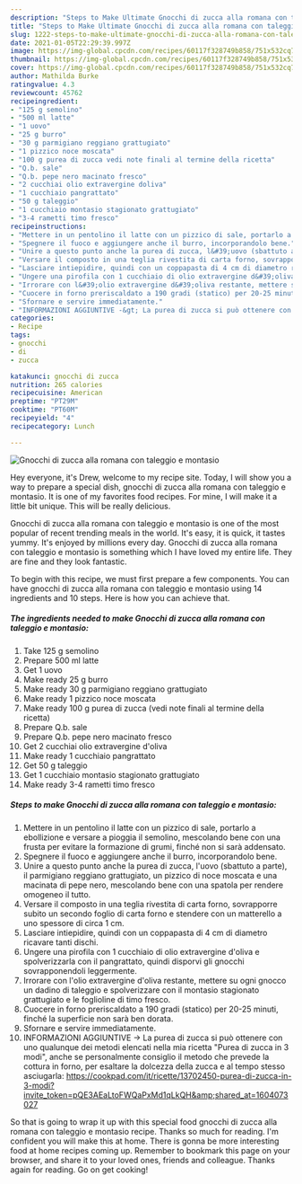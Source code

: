 ```yaml
---
description: "Steps to Make Ultimate Gnocchi di zucca alla romana con taleggio e montasio"
title: "Steps to Make Ultimate Gnocchi di zucca alla romana con taleggio e montasio"
slug: 1222-steps-to-make-ultimate-gnocchi-di-zucca-alla-romana-con-taleggio-e-montasio
date: 2021-01-05T22:29:39.997Z
image: https://img-global.cpcdn.com/recipes/60117f328749b858/751x532cq70/gnocchi-di-zucca-alla-romana-con-taleggio-e-montasio-recipe-main-photo.jpg
thumbnail: https://img-global.cpcdn.com/recipes/60117f328749b858/751x532cq70/gnocchi-di-zucca-alla-romana-con-taleggio-e-montasio-recipe-main-photo.jpg
cover: https://img-global.cpcdn.com/recipes/60117f328749b858/751x532cq70/gnocchi-di-zucca-alla-romana-con-taleggio-e-montasio-recipe-main-photo.jpg
author: Mathilda Burke
ratingvalue: 4.3
reviewcount: 45762
recipeingredient:
- "125 g semolino"
- "500 ml latte"
- "1 uovo"
- "25 g burro"
- "30 g parmigiano reggiano grattugiato"
- "1 pizzico noce moscata"
- "100 g purea di zucca vedi note finali al termine della ricetta"
- "Q.b. sale"
- "Q.b. pepe nero macinato fresco"
- "2 cucchiai olio extravergine doliva"
- "1 cucchiaio pangrattato"
- "50 g taleggio"
- "1 cucchiaio montasio stagionato grattugiato"
- "3-4 rametti timo fresco"
recipeinstructions:
- "Mettere in un pentolino il latte con un pizzico di sale, portarlo a ebollizione e versare a pioggia il semolino, mescolando bene con una frusta per evitare la formazione di grumi, finché non si sarà addensato."
- "Spegnere il fuoco e aggiungere anche il burro, incorporandolo bene."
- "Unire a questo punto anche la purea di zucca, l&#39;uovo (sbattuto a parte), il parmigiano reggiano grattugiato, un pizzico di noce moscata e una macinata di pepe nero, mescolando bene con una spatola per rendere omogeneo il tutto."
- "Versare il composto in una teglia rivestita di carta forno, sovrapporre subito un secondo foglio di carta forno e stendere con un matterello a uno spessore di circa 1 cm."
- "Lasciare intiepidire, quindi con un coppapasta di 4 cm di diametro ricavare tanti dischi."
- "Ungere una pirofila con 1 cucchiaio di olio extravergine d&#39;oliva e spolverizzarla con il pangrattato, quindi disporvi gli gnocchi sovrapponendoli leggermente."
- "Irrorare con l&#39;olio extravergine d&#39;oliva restante, mettere su ogni gnocco un dadino di taleggio e spolverizzare con il montasio stagionato grattugiato e le foglioline di timo fresco."
- "Cuocere in forno preriscaldato a 190 gradi (statico) per 20-25 minuti, finché la superficie non sarà ben dorata."
- "Sfornare e servire immediatamente."
- "INFORMAZIONI AGGIUNTIVE -&gt; La purea di zucca si può ottenere con uno qualunque dei metodi elencati nella mia ricetta &#34;Purea di zucca in 3 modi&#34;, anche se personalmente consiglio il metodo che prevede la cottura in forno, per esaltare la dolcezza della zucca e al tempo stesso asciugarla: https://cookpad.com/it/ricette/13702450-purea-di-zucca-in-3-modi?invite_token=pQE3AEaLtoFWQaPxMd1qLkQH&amp;shared_at=1604073027"
categories:
- Recipe
tags:
- gnocchi
- di
- zucca

katakunci: gnocchi di zucca 
nutrition: 265 calories
recipecuisine: American
preptime: "PT29M"
cooktime: "PT60M"
recipeyield: "4"
recipecategory: Lunch

---
```



![Gnocchi di zucca alla romana con taleggio e montasio](https://img-global.cpcdn.com/recipes/60117f328749b858/751x532cq70/gnocchi-di-zucca-alla-romana-con-taleggio-e-montasio-recipe-main-photo.jpg)

Hey everyone, it's Drew, welcome to my recipe site. Today, I will show you a way to prepare a special dish, gnocchi di zucca alla romana con taleggio e montasio. It is one of my favorites food recipes. For mine, I will make it a little bit unique. This will be really delicious.

Gnocchi di zucca alla romana con taleggio e montasio is one of the most popular of recent trending meals in the world. It's easy, it is quick, it tastes yummy. It's enjoyed by millions every day. Gnocchi di zucca alla romana con taleggio e montasio is something which I have loved my entire life. They are fine and they look fantastic.




To begin with this recipe, we must first prepare a few components. You can have gnocchi di zucca alla romana con taleggio e montasio using 14 ingredients and 10 steps. Here is how you can achieve that.

<!--inarticleads1-->

##### The ingredients needed to make Gnocchi di zucca alla romana con taleggio e montasio:

1. Take 125 g semolino
1. Prepare 500 ml latte
1. Get 1 uovo
1. Make ready 25 g burro
1. Make ready 30 g parmigiano reggiano grattugiato
1. Make ready 1 pizzico noce moscata
1. Make ready 100 g purea di zucca (vedi note finali al termine della ricetta)
1. Prepare Q.b. sale
1. Prepare Q.b. pepe nero macinato fresco
1. Get 2 cucchiai olio extravergine d&#39;oliva
1. Make ready 1 cucchiaio pangrattato
1. Get 50 g taleggio
1. Get 1 cucchiaio montasio stagionato grattugiato
1. Make ready 3-4 rametti timo fresco




<!--inarticleads2-->

##### Steps to make Gnocchi di zucca alla romana con taleggio e montasio:

1. Mettere in un pentolino il latte con un pizzico di sale, portarlo a ebollizione e versare a pioggia il semolino, mescolando bene con una frusta per evitare la formazione di grumi, finché non si sarà addensato.
1. Spegnere il fuoco e aggiungere anche il burro, incorporandolo bene.
1. Unire a questo punto anche la purea di zucca, l&#39;uovo (sbattuto a parte), il parmigiano reggiano grattugiato, un pizzico di noce moscata e una macinata di pepe nero, mescolando bene con una spatola per rendere omogeneo il tutto.
1. Versare il composto in una teglia rivestita di carta forno, sovrapporre subito un secondo foglio di carta forno e stendere con un matterello a uno spessore di circa 1 cm.
1. Lasciare intiepidire, quindi con un coppapasta di 4 cm di diametro ricavare tanti dischi.
1. Ungere una pirofila con 1 cucchiaio di olio extravergine d&#39;oliva e spolverizzarla con il pangrattato, quindi disporvi gli gnocchi sovrapponendoli leggermente.
1. Irrorare con l&#39;olio extravergine d&#39;oliva restante, mettere su ogni gnocco un dadino di taleggio e spolverizzare con il montasio stagionato grattugiato e le foglioline di timo fresco.
1. Cuocere in forno preriscaldato a 190 gradi (statico) per 20-25 minuti, finché la superficie non sarà ben dorata.
1. Sfornare e servire immediatamente.
1. INFORMAZIONI AGGIUNTIVE -&gt; La purea di zucca si può ottenere con uno qualunque dei metodi elencati nella mia ricetta &#34;Purea di zucca in 3 modi&#34;, anche se personalmente consiglio il metodo che prevede la cottura in forno, per esaltare la dolcezza della zucca e al tempo stesso asciugarla: https://cookpad.com/it/ricette/13702450-purea-di-zucca-in-3-modi?invite_token=pQE3AEaLtoFWQaPxMd1qLkQH&amp;shared_at=1604073027




So that is going to wrap it up with this special food gnocchi di zucca alla romana con taleggio e montasio recipe. Thanks so much for reading. I'm confident you will make this at home. There is gonna be more interesting food at home recipes coming up. Remember to bookmark this page on your browser, and share it to your loved ones, friends and colleague. Thanks again for reading. Go on get cooking!
